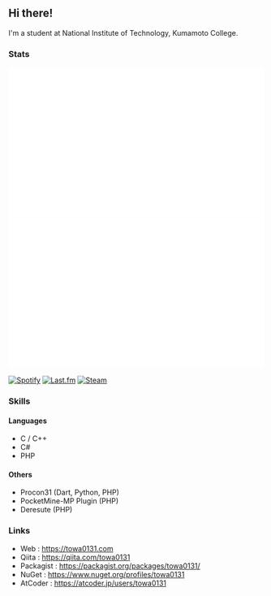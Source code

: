 ## Hi there!
I'm a student at National Institute of Technology, Kumamoto College.

### Stats
[![github stats](https://raw.githubusercontent.com/towa0131/github-stats/master/generated/overview.svg)](https://github.com/towa0131/github-stats)
[![langs used](https://raw.githubusercontent.com/towa0131/github-stats/master/generated/languages.svg)](https://github.com/towa0131/github-stats)

[![Spotify](https://img.shields.io/badge/Spotify-towa0131-green?logo=spotify)](https://open.spotify.com/user/towa0131)
[![Last.fm](https://badges.lastfm.workers.dev/last-played?user=towa0131)](https://www.last.fm/user/towa0131)
[![Steam](https://img.shields.io/badge/steam-towa0131-blue?&logo=steam&logoColor=white)](https://steamcommunity.com/id/towa0131/)

### Skills
#### Languages
- C / C++
- C#
- PHP

#### Others
- Procon31 (Dart, Python, PHP)
- PocketMine-MP Plugin (PHP)
- Deresute (PHP)

### Links
- Web : https://towa0131.com
- Qiita : https://qiita.com/towa0131
- Packagist : https://packagist.org/packages/towa0131/
- NuGet : https://www.nuget.org/profiles/towa0131
- AtCoder : https://atcoder.jp/users/towa0131

<!--
**towa0131/towa0131** is a ✨ _special_ ✨ repository because its `README.md` (this file) appears on your GitHub profile.

Here are some ideas to get you started:

- 🔭 I’m currently working on ...
- 🌱 I’m currently learning ...
- 👯 I’m looking to collaborate on ...
- 🤔 I’m looking for help with ...
- 💬 Ask me about ...
- 📫 How to reach me: ...
- 😄 Pronouns: ...
- ⚡ Fun fact: ...
-->
